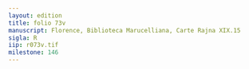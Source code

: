 ```yaml
---
layout: edition
title: folio 73v
manuscript: Florence, Biblioteca Marucelliana, Carte Rajna XIX.15
sigla: R
iip: r073v.tif
milestone: 146
---
```

